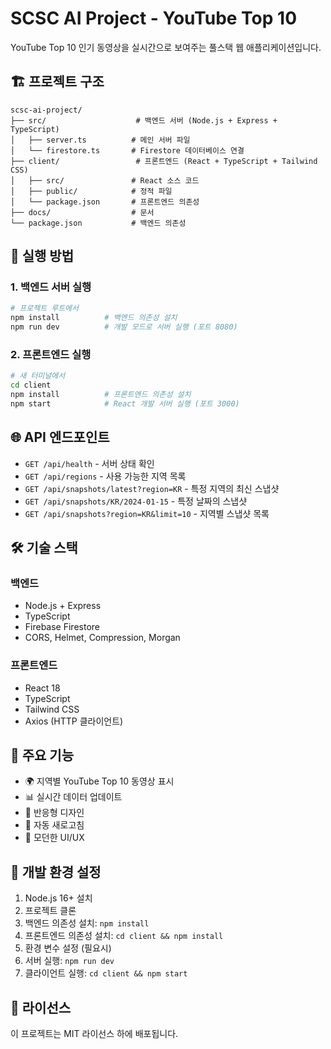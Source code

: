 # SCSC AI Project - YouTube Top 10

YouTube Top 10 인기 동영상을 실시간으로 보여주는 풀스택 웹 애플리케이션입니다.

## 🏗️ 프로젝트 구조

```
scsc-ai-project/
├── src/                    # 백엔드 서버 (Node.js + Express + TypeScript)
│   ├── server.ts          # 메인 서버 파일
│   └── firestore.ts       # Firestore 데이터베이스 연결
├── client/                 # 프론트엔드 (React + TypeScript + Tailwind CSS)
│   ├── src/               # React 소스 코드
│   ├── public/            # 정적 파일
│   └── package.json       # 프론트엔드 의존성
├── docs/                  # 문서
└── package.json           # 백엔드 의존성
```

## 🚀 실행 방법

### 1. 백엔드 서버 실행

```bash
# 프로젝트 루트에서
npm install          # 백엔드 의존성 설치
npm run dev          # 개발 모드로 서버 실행 (포트 8080)
```

### 2. 프론트엔드 실행

```bash
# 새 터미널에서
cd client
npm install          # 프론트엔드 의존성 설치
npm start            # React 개발 서버 실행 (포트 3000)
```

## 🌐 API 엔드포인트

- `GET /api/health` - 서버 상태 확인
- `GET /api/regions` - 사용 가능한 지역 목록
- `GET /api/snapshots/latest?region=KR` - 특정 지역의 최신 스냅샷
- `GET /api/snapshots/KR/2024-01-15` - 특정 날짜의 스냅샷
- `GET /api/snapshots?region=KR&limit=10` - 지역별 스냅샷 목록

## 🛠️ 기술 스택

### 백엔드
- Node.js + Express
- TypeScript
- Firebase Firestore
- CORS, Helmet, Compression, Morgan

### 프론트엔드
- React 18
- TypeScript
- Tailwind CSS
- Axios (HTTP 클라이언트)

## 📱 주요 기능

- 🌍 지역별 YouTube Top 10 동영상 표시
- 📊 실시간 데이터 업데이트
- 📱 반응형 디자인
- 🔄 자동 새로고침
- 🎨 모던한 UI/UX

## 🔧 개발 환경 설정

1. Node.js 16+ 설치
2. 프로젝트 클론
3. 백엔드 의존성 설치: `npm install`
4. 프론트엔드 의존성 설치: `cd client && npm install`
5. 환경 변수 설정 (필요시)
6. 서버 실행: `npm run dev`
7. 클라이언트 실행: `cd client && npm start`

## 📄 라이선스

이 프로젝트는 MIT 라이선스 하에 배포됩니다.
